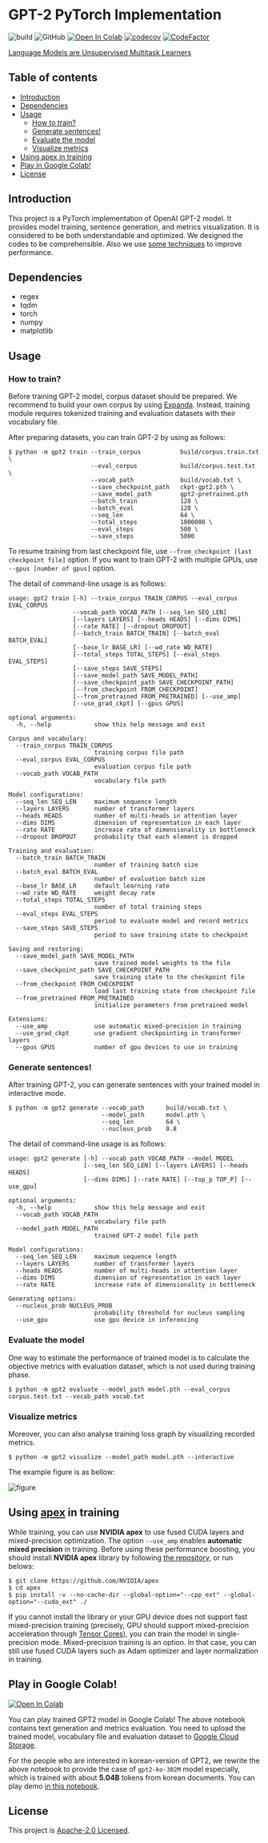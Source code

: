 # GPT-2 PyTorch Implementation

![build](https://github.com/affjljoo3581/GPT2/workflows/build/badge.svg)
![GitHub](https://img.shields.io/github/license/affjljoo3581/GPT2)
[![Open In Colab](https://colab.research.google.com/assets/colab-badge.svg)](https://colab.research.google.com/github/affjljoo3581/GPT2/blob/master/GPT2_Interactive_Notebook.ipynb)
[![codecov](https://codecov.io/gh/affjljoo3581/GPT2/branch/master/graph/badge.svg)](https://codecov.io/gh/affjljoo3581/GPT2)
[![CodeFactor](https://www.codefactor.io/repository/github/affjljoo3581/gpt2/badge)](https://www.codefactor.io/repository/github/affjljoo3581/gpt2)

[Language Models are Unsupervised Multitask Learners](https://cdn.openai.com/better-language-models/language_models_are_unsupervised_multitask_learners.pdf)

## Table of contents

* [Introduction](#introduction)
* [Dependencies](#dependencies)
* [Usage](#usage)
  * [How to train?](#how-to-train)
  * [Generate sentences!](#generate-sentences)
  * [Evaluate the model](#evaluate-the-model)
  * [Visualize metrics](#visualize-metrics)
* [Using apex in training](#using-apex-in-training)
* [Play in Google Colab!](#play-in-google-colab)
* [License](#license)


## Introduction
This project is a PyTorch implementation of OpenAI GPT-2 model. It provides model training, sentence generation, and metrics visualization. It is considered to be both understandable and optimized. We designed the codes to be comprehensible. Also we use [some techniques](#using-apex-in-training) to improve performance.

## Dependencies
* regex
* tqdm
* torch
* numpy
* matplotlib

## Usage

### How to train?
Before training GPT-2 model, corpus dataset should be prepared. We recommend to build your own corpus by using [Expanda](https://github.com/affjljoo3581/Expanda). Instead, training module requires tokenized training and evaluation datasets with their vocabulary file.

After preparing datasets, you can train GPT-2 by using as follows:

    $ python -m gpt2 train --train_corpus           build/corpus.train.txt \
                           --eval_corpus            build/corpus.test.txt \
                           --vocab_path             build/vocab.txt \
                           --save_checkpoint_path   ckpt-gpt2.pth \
                           --save_model_path        gpt2-pretrained.pth
                           --batch_train            128 \
                           --batch_eval             128 \
                           --seq_len                64 \
                           --total_steps            1000000 \
                           --eval_steps             500 \
                           --save_steps             5000

To resume training from last checkpoint file, use `--from_checkpoint [last checkpoint file]` option.
If you want to train GPT-2 with multiple GPUs, use `--gpus [number of gpus]` option.

The detail of command-line usage is as follows:

    usage: gpt2 train [-h] --train_corpus TRAIN_CORPUS --eval_corpus EVAL_CORPUS
                      --vocab_path VOCAB_PATH [--seq_len SEQ_LEN]
                      [--layers LAYERS] [--heads HEADS] [--dims DIMS]
                      [--rate RATE] [--dropout DROPOUT]
                      [--batch_train BATCH_TRAIN] [--batch_eval BATCH_EVAL]
                      [--base_lr BASE_LR] [--wd_rate WD_RATE]
                      [--total_steps TOTAL_STEPS] [--eval_steps EVAL_STEPS]
                      [--save_steps SAVE_STEPS]
                      [--save_model_path SAVE_MODEL_PATH]
                      [--save_checkpoint_path SAVE_CHECKPOINT_PATH]
                      [--from_checkpoint FROM_CHECKPOINT]
                      [--from_pretrained FROM_PRETRAINED] [--use_amp]
                      [--use_grad_ckpt] [--gpus GPUS]

    optional arguments:
      -h, --help            show this help message and exit

    Corpus and vocabulary:
      --train_corpus TRAIN_CORPUS
                            training corpus file path
      --eval_corpus EVAL_CORPUS
                            evaluation corpus file path
      --vocab_path VOCAB_PATH
                            vocabulary file path

    Model configurations:
      --seq_len SEQ_LEN     maximum sequence length
      --layers LAYERS       number of transformer layers
      --heads HEADS         number of multi-heads in attention layer
      --dims DIMS           dimension of representation in each layer
      --rate RATE           increase rate of dimensionality in bottleneck
      --dropout DROPOUT     probability that each element is dropped

    Training and evaluation:
      --batch_train BATCH_TRAIN
                            number of training batch size
      --batch_eval BATCH_EVAL
                            number of evaluation batch size
      --base_lr BASE_LR     default learning rate
      --wd_rate WD_RATE     weight decay rate
      --total_steps TOTAL_STEPS
                            number of total training steps
      --eval_steps EVAL_STEPS
                            period to evaluate model and record metrics
      --save_steps SAVE_STEPS
                            period to save training state to checkpoint

    Saving and restoring:
      --save_model_path SAVE_MODEL_PATH
                            save trained model weights to the file
      --save_checkpoint_path SAVE_CHECKPOINT_PATH
                            save training state to the checkpoint file
      --from_checkpoint FROM_CHECKPOINT
                            load last training state from checkpoint file
      --from_pretrained FROM_PRETRAINED
                            initialize parameters from pretrained model

    Extensions:
      --use_amp             use automatic mixed-precision in training
      --use_grad_ckpt       use gradient checkpointing in transformer layers
      --gpus GPUS           number of gpu devices to use in training

### Generate sentences!
After training GPT-2, you can generate sentences with your trained model in interactive mode.

    $ python -m gpt2 generate --vocab_path      build/vocab.txt \
                              --model_path      model.pth \
                              --seq_len         64 \
                              --nucleus_prob    0.8

The detail of command-line usage is as follows:

    usage: gpt2 generate [-h] --vocab_path VOCAB_PATH --model MODEL
                         [--seq_len SEQ_LEN] [--layers LAYERS] [--heads HEADS]
                         [--dims DIMS] [--rate RATE] [--top_p TOP_P] [--use_gpu]

    optional arguments:
      -h, --help            show this help message and exit
      --vocab_path VOCAB_PATH
                            vocabulary file path
      --model_path MODEL_PATH
                            trained GPT-2 model file path

    Model configurations:
      --seq_len SEQ_LEN     maximum sequence length
      --layers LAYERS       number of transformer layers
      --heads HEADS         number of multi-heads in attention layer
      --dims DIMS           dimension of representation in each layer
      --rate RATE           increase rate of dimensionality in bottleneck

    Generating options:
      --nucleus_prob NUCLEUS_PROB
                            probability threshold for nucleus sampling
      --use_gpu             use gpu device in inferencing

### Evaluate the model

One way to estimate the performance of trained model is to calculate the objective metrics with evaluation dataset, which is not used during training phase.

    $ python -m gpt2 evaluate --model_path model.pth --eval_corpus corpus.test.txt --vocab_path vocab.txt

### Visualize metrics
Moreover, you can also analyse training loss graph by visualizing recorded metrics.

    $ python -m gpt2 visualize --model_path model.pth --interactive

The example figure is as bellow:

![figure](./example-figure.png)

## Using [apex](https://github.com/NVIDIA/apex) in training
While training, you can use **NVIDIA apex** to use fused CUDA layers and mixed-precision optimization. The option `--use_amp` enables **automatic mixed precision** in training. Before using these performance boosting, you should install **NVIDIA apex** library by following [the repository](https://github.com/NVIDIA/apex), or run belows:

    $ git clone https://github.com/NVIDIA/apex
    $ cd apex
    $ pip install -v --no-cache-dir --global-option="--cpp_ext" --global-option="--cuda_ext" ./

If you cannot install the library or your GPU device does not support fast mixed-precision training (precisely, GPU should support mixed-precision acceleration through [Tensor Cores](https://developer.nvidia.com/tensor-cores)), you can train the model in single-precision mode. Mixed-precision training is an option. In that case, you can still use fused CUDA layers such as Adam optimizer and layer normalization in training.

## Play in Google Colab!
[![Open In Colab](https://colab.research.google.com/assets/colab-badge.svg)](https://colab.research.google.com/github/affjljoo3581/GPT2/blob/master/GPT2_Interactive_Notebook.ipynb)

You can play trained GPT2 model in Google Colab! The above notebook contains text generation and metrics evaluation. You need to upload the trained model, vocabulary file and evaluation dataset to [Google Cloud Storage](https://cloud.google.com/storage).

For the people who are interested in korean-version of GPT2, we rewrite the above notebook to provide the case of `gpt2-ko-302M` model especially, which is trained with about **5.04B** tokens from korean documents. You can play demo [in this notebook](https://colab.research.google.com/github/affjljoo3581/GPT2/blob/master/korean_gpt2_302M_demo.ipynb).

## License
This project is [Apache-2.0 Licensed](./LICENSE).

